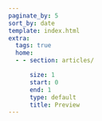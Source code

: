```yaml
---
paginate_by: 5
sort_by: date
template: index.html
extra:
  tags: true
  home:
  - - section: articles/

      size: 1
      start: 0
      end: 1
      type: default
      title: Preview
---
```

